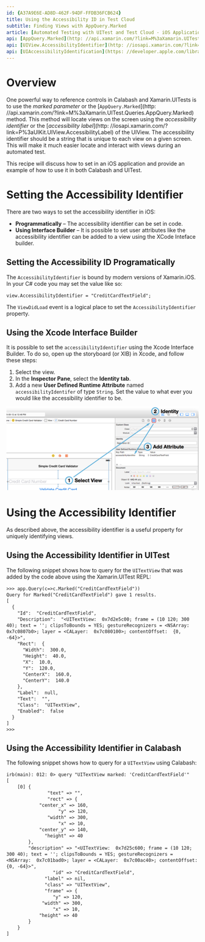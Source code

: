 ```yaml
---
id: {A37A9E6E-AD8D-462F-94DF-FFDB36FCB624}  
title: Using the Accessibility ID in Test Cloud  
subtitle: Finding Views with AppQuery.Marked  
article: [Automated Testing with UITest and Test Cloud - iOS Application Project](/guides/xamarin-forms/uitest-and-test-cloud/#iOS_Application_Project)
api: [AppQuery.Marked](http: //api.xamarin.com/?link=M%3aXamarin.UITest.Queries.AppQuery.Marked)
api: [UIView.AccessibilityIdentifier](http: //iosapi.xamarin.com/?link=P%3aUIKit.UIView.AccessibilityIdentifier)
api: [UIAccessibilityIdentification](https: //developer.apple.com/library/ios/documentation/UIKit/Reference/UIAccessibilityIdentification_Protocol/#//apple_ref/occ/intfp/UIAccessibilityIdentification/accessibilityIdentifier)
---
```


# Overview

One powerful way to reference controls in Calabash and Xamarin.UITests is to use the *marked parameter* or the [`AppQuery.Marked`](http: //api.xamarin.com/?link=M%3aXamarin.UITest.Queries.AppQuery.Marked) method. This method will locate views on the screen using the *accessibility identifier* or the [*accessibility label*](http: //iosapi.xamarin.com/?link=P%3aUIKit.UIView.AccessibilityLabel) of the UIView. The accessibility identifier should be a string that is unique to each view on a given screen. This will make it much easier locate and interact with views during an automated test.

This recipe will discuss how to set in an iOS application and provide an example of how to use it in both Calabash and UITest.

# Setting the Accessibility Identifier

There are two ways to set the accessibility identifier in iOS: 

* **Programmatically** &ndash; The accessibility identifier can be set in code.
* **Using Interface Builder** &ndash; It is possible to set user attributes like the accessibility identifier can be added to a view using the XCode Inteface builder.

## Setting the Accessibility ID Programatically

The `AccessibilityIdentifier` is bound by modern versions of Xamarin.iOS. In your C# code you may set the value like so: 

    view.AccessibilityIdentifier = "CreditCardTextField";

The `ViewDidLoad` event is a logical place to set the `AccessibilityIdentifier` property.

## Using the Xcode Interface Builder

It is possible to set the `accessibilityIdentifier` using the Xcode Interface Builder. To do so, open up the storyboard (or XIB) in Xcode, and follow these steps: 
 
1. Select the view.
2. In the **Inspector Pane**, select the **Identity tab**.
3. Add a new **User Defined Runtime Attribute** named `accessibilityIdentifer` of type `String`. Set the value to what ever you would like the accessibility identifier to be.

![](images/image01.png)

# Using the Accessibility Identifier

As described above, the accessibility identifier is a useful property for uniquely identifying views.  

## Using the Accessibility Identifier in UITest

The following snippet shows how to query for the `UITextView` that was added by the code above using the Xamarin.UITest REPL: 

    >>> app.Query(c=>c.Marked("CreditCardTextField"))
    Query for Marked("CreditCardTextField") gave 1 results.
    [
      {
        "Id":  "CreditCardTextField",
        "Description":  "<UITextView:  0x7d2e5c00; frame = (10 120; 300 40); text = ''; clipsToBounds = YES; gestureRecognizers = <NSArray:  0x7c0807b0>; layer = <CALayer:  0x7c080100>; contentOffset:  {0, -64}>",
        "Rect":  {
          "Width":  300.0,
          "Height":  40.0,
          "X":  10.0,
          "Y":  120.0,
          "CenterX":  160.0,
          "CenterY":  140.0
        },
        "Label":  null,
        "Text":  "",
        "Class":  "UITextView",
        "Enabled":  false
      }
    ]
    >>>

## Using the Accessibility Identifier in Calabash

The following snippet shows how to query for a `UITextView` using Calabash: 

    irb(main): 012: 0> query "UITextView marked: 'CreditCardTextField'"
    [
        [0] {
                   "text" => "",
                   "rect" => {
                "center_x" => 160,
                       "y" => 120,
                   "width" => 300,
                       "x" => 10,
                "center_y" => 140,
                  "height" => 40
            },
            "description" => "<UITextView:  0x7d25c600; frame = (10 120; 300 40); text = ''; clipsToBounds = YES; gestureRecognizers = <NSArray:  0x7c01bad0>; layer = <CALayer:  0x7c00ac40>; contentOffset:  {0, -64}>",
                     "id" => "CreditCardTextField",
                  "label" => nil,
                  "class" => "UITextView",
                  "frame" => {
                     "y" => 120,
                 "width" => 300,
                     "x" => 10,
                "height" => 40
            }
        }
    ]
